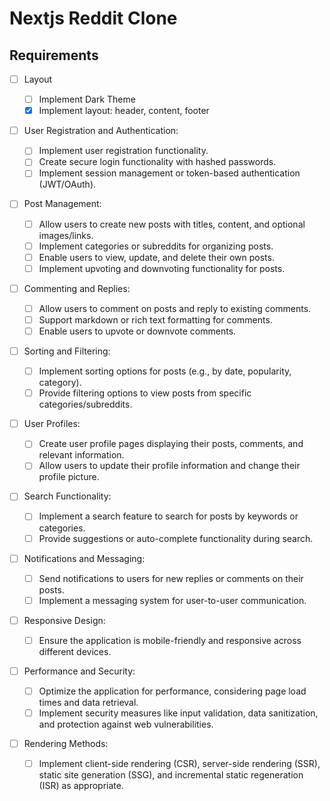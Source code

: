 # Nextjs Reddit Clone

## Requirements

- [ ] Layout

  - [ ] Implement Dark Theme
  - [x] Implement layout: header, content, footer

- [ ] User Registration and Authentication:

  - [ ] Implement user registration functionality.
  - [ ] Create secure login functionality with hashed passwords.
  - [ ] Implement session management or token-based authentication (JWT/OAuth).

- [ ] Post Management:

  - [ ] Allow users to create new posts with titles, content, and optional images/links.
  - [ ] Implement categories or subreddits for organizing posts.
  - [ ] Enable users to view, update, and delete their own posts.
  - [ ] Implement upvoting and downvoting functionality for posts.

- [ ] Commenting and Replies:

  - [ ] Allow users to comment on posts and reply to existing comments.
  - [ ] Support markdown or rich text formatting for comments.
  - [ ] Enable users to upvote or downvote comments.

- [ ] Sorting and Filtering:

  - [ ] Implement sorting options for posts (e.g., by date, popularity, category).
  - [ ] Provide filtering options to view posts from specific categories/subreddits.

- [ ] User Profiles:

  - [ ] Create user profile pages displaying their posts, comments, and relevant information.
  - [ ] Allow users to update their profile information and change their profile picture.

- [ ] Search Functionality:

  - [ ] Implement a search feature to search for posts by keywords or categories.
  - [ ] Provide suggestions or auto-complete functionality during search.

- [ ] Notifications and Messaging:

  - [ ] Send notifications to users for new replies or comments on their posts.
  - [ ] Implement a messaging system for user-to-user communication.

- [ ] Responsive Design:

  - [ ] Ensure the application is mobile-friendly and responsive across different devices.

- [ ] Performance and Security:

  - [ ] Optimize the application for performance, considering page load times and data retrieval.
  - [ ] Implement security measures like input validation, data sanitization, and protection against web vulnerabilities.

- [ ] Rendering Methods:
  - [ ] Implement client-side rendering (CSR), server-side rendering (SSR), static site generation (SSG), and incremental static regeneration (ISR) as appropriate.
